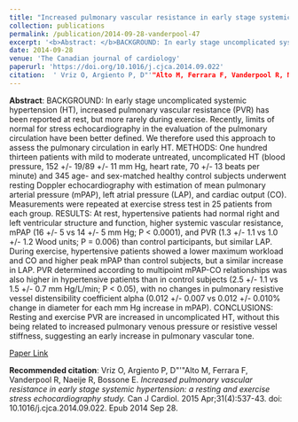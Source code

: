 ```yaml
--- 
title: "Increased pulmonary vascular resistance in early stage systemic hypertension: a resting and exercise stress echocardiography study." 
collection: publications 
permalink: /publication/2014-09-28-vanderpool-47 
excerpt: '<b>Abstract: </b>BACKGROUND: In early stage uncomplicated systemic hypertension (HT), increased pulmonary vascular resistance (PVR) has been reported at rest, but more rarely during exercise. Recently, limits of normal for stress echocardiography in the evaluation of the pulmonary circulation have been better defined. We therefore used this approach [...]' 
date: 2014-09-28 
venue: 'The Canadian journal of cardiology' 
paperurl: 'https://doi.org/10.1016/j.cjca.2014.09.022' 
citation:  ' Vriz O, Argiento P, D"'"Alto M, Ferrara F, Vanderpool R, Naeije R, Bossone E. <i>Increased pulmonary vascular resistance in early stage systemic hypertension: a resting and exercise stress echocardiography study.</i> Can J Cardiol. 2015 Apr;31(4):537-43. doi: 10.1016/j.cjca.2014.09.022. Epub 2014 Sep 28.' 
--- 
```

<b>Abstract</b>:  BACKGROUND: In early stage uncomplicated systemic hypertension (HT), increased pulmonary vascular resistance (PVR) has been reported at rest, but more rarely during exercise. Recently, limits of normal for stress echocardiography in the evaluation of the pulmonary circulation have been better defined. We therefore used this approach to assess the pulmonary circulation in early HT. METHODS: One hundred thirteen patients with mild to moderate untreated, uncomplicated HT (blood pressure, 152 +/- 19/89 +/- 11 mm Hg, heart rate, 70 +/- 13 beats per minute) and 345 age- and sex-matched healthy control subjects underwent resting Doppler echocardiography with estimation of mean pulmonary arterial pressure (mPAP), left atrial pressure (LAP), and cardiac output (CO). Measurements were repeated at exercise stress test in 25 patients from each group. RESULTS: At rest, hypertensive patients had normal right and left ventricular structure and function, higher systemic vascular resistance, mPAP (16 +/- 5 vs 14 +/- 5 mm Hg; P < 0.0001), and PVR (1.3 +/- 1.1 vs 1.0 +/- 1.2 Wood units; P = 0.006) than control participants, but similar LAP. During exercise, hypertensive patients showed a lower maximum workload and CO and higher peak mPAP than control subjects, but a similar increase in LAP. PVR determined according to multipoint mPAP-CO relationships was also higher in hypertensive patients than in control subjects (2.5 +/- 1.1 vs 1.5 +/- 0.7 mm Hg/L/min; P < 0.05), with no changes in pulmonary resistive vessel distensibility coefficient alpha (0.012 +/- 0.007 vs 0.012 +/- 0.010% change in diameter for each mm Hg increase in mPAP). CONCLUSIONS: Resting and exercise PVR are increased in uncomplicated HT, without this being related to increased pulmonary venous pressure or resistive vessel stiffness, suggesting an early increase in pulmonary vascular tone.  
 
[Paper Link](https://doi.org/10.1016/j.cjca.2014.09.022) 
 
<b>Recommended citation</b>:  Vriz O, Argiento P, D"'"Alto M, Ferrara F, Vanderpool R, Naeije R, Bossone E. <i>Increased pulmonary vascular resistance in early stage systemic hypertension: a resting and exercise stress echocardiography study.</i> Can J Cardiol. 2015 Apr;31(4):537-43. doi: 10.1016/j.cjca.2014.09.022. Epub 2014 Sep 28. 
